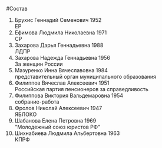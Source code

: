 #Состав
1. Брухис Геннадий Семенович 1952   
    ЕР
2. Ефимова Людмила Николаевна 1971   
    СР
3. Захарова Дарья Геннадьевна 1988   
    ЛДПР
4. Захарова Надежда Геннадьевна 1956   
    За женщин России
5. Мазуренко Инна Вячеславовна 1984   
    представительный орган муниципального образования
6. Филиппов Вячеслав Алексеевич 1951   
    Российская партия пенсионеров за справедливость
7. Филиппова Виктория Вальдемаровна 1954   
    собрание-работа
8. Фролов Николай Алексеевич 1947   
    ЯБЛОКО
9. Шабанова Елена Петровна 1969   
    "Молодежный союз юристов РФ"
10. Шихнабиева Людмила Альбертовна 1963   
    КПРФ
